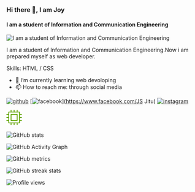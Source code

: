 
### Hi there 👋, I am Joy
#### I am a student of Information and Communication Engineering
![I am a student of Information and Communication Engineering](https://scontent.fdac27-2.fna.fbcdn.net/v/t39.30808-6/252668174_1273832579695849_4836471381938793913_n.jpg?_nc_cat=105&ccb=1-7&_nc_sid=19026a&_nc_eui2=AeEb0GFCTZ9ZznledssgyXZyTk5vKNfZZIZOTm8o19lkhrMCrX9rYbjBpG0UPW0LS3nd9xhK4s6E6-BxEDXpu0xT&_nc_ohc=_3IOtCgf0JAAX9I2-PK&_nc_ht=scontent.fdac27-2.fna&oh=00_AT8g8PK0qePmXcR72hizlAOrFVTlL-qrqDkUU45YtX8phg&oe=632DD452)

I am a student of Information and Communication Engineering.Now i am prepared myself as web developer.

Skills: HTML / CSS

- 🌱 I’m currently learning web devoloping 
- 📫 How to reach me: through social media 


[<img src='https://cdn.jsdelivr.net/npm/simple-icons@3.0.1/icons/github.svg' alt='github' height='40'>](https://github.com/joyshil05)  [<img src='https://cdn.jsdelivr.net/npm/simple-icons@3.0.1/icons/facebook.svg' alt='facebook' height='40'>](https://www.facebook.com/JS Jitu)  [<img src='https://cdn.jsdelivr.net/npm/simple-icons@3.0.1/icons/instagram.svg' alt='instagram' height='40'>](https://www.instagram.com/_jitu_vitu_/)  

<a href='https://docs.github.com/en/developers'><img src='https://raw.githubusercontent.com/acervenky/animated-github-badges/master/assets/devbadge.gif' width='40' height='40'></a> 

![GitHub stats](https://github-readme-stats.vercel.app/api?username=joyshil05&show_icons=true)  

![GitHub Activity Graph](https://activity-graph.herokuapp.com/graph?username=joyshil05)  

![GitHub metrics](https://metrics.lecoq.io/joyshil05)  

![GitHub streak stats](https://github-readme-streak-stats.herokuapp.com/?user=joyshil05)  

![Profile views](https://gpvc.arturio.dev/joyshil05)  
